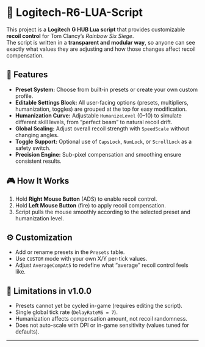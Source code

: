 # 🎯 Logitech-R6-LUA-Script

This project is a **Logitech G HUB Lua script** that provides customizable **recoil control** for Tom Clancy’s *Rainbow Six Siege*.  
The script is written in a **transparent and modular way**, so anyone can see exactly what values they are adjusting and how those changes affect recoil compensation.  

## 🔑 Features
- **Preset System:** Choose from built-in presets or create your own custom profile.  
- **Editable Settings Block:** All user-facing options (presets, multipliers, humanization, toggles) are grouped at the top for easy modification.  
- **Humanization Curve:** Adjustable `HumanizeLevel` (0–10) to simulate different skill levels, from “perfect beam” to natural recoil drift.  
- **Global Scaling:** Adjust overall recoil strength with `SpeedScale` without changing angles.  
- **Toggle Support:** Optional use of `CapsLock`, `NumLock`, or `ScrollLock` as a safety switch.  
- **Precision Engine:** Sub-pixel compensation and smoothing ensure consistent results.  

## 🎮 How It Works
1. Hold **Right Mouse Button** (ADS) to enable recoil control.  
2. Hold **Left Mouse Button** (fire) to apply recoil compensation.  
3. Script pulls the mouse smoothly according to the selected preset and humanization level.  

## ⚙️ Customization
- Add or rename presets in the `Presets` table.  
- Use `CUSTOM` mode with your own X/Y per-tick values.  
- Adjust `AverageCompAt5` to redefine what “average” recoil control feels like.  

## 🚧 Limitations in v1.0.0
- Presets cannot yet be cycled in-game (requires editing the script).  
- Single global tick rate (`DelayRateMS = 7`).  
- Humanization affects compensation amount, not recoil randomness.  
- Does not auto-scale with DPI or in-game sensitivity (values tuned for defaults).  

---
